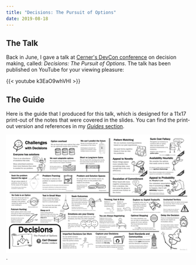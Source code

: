 ```yaml
---
title: "Decisions: The Pursuit of Options"
date: 2019-08-18
---
```


## The Talk

Back in June, I gave a talk at [Cerner's DevCon conference](https://engineering.cerner.com/blog/devcon-recap/) on decision making, called: _Decisions: The Pursuit of Options_. The talk has been published on YouTube for your viewing pleasure:

{{< youtube k3EaO9whVHI >}}

## The Guide

Here is the guide that I produced for this talk, which is designed for a 11x17 print-out of the notes that were covered in the slides. You can find the print-out version and references in my [_Guides_ section](/guides#decisions-the-pursuit-of-options).

![Decisions: The Pursuit of Options](/img/decision-guide.png).